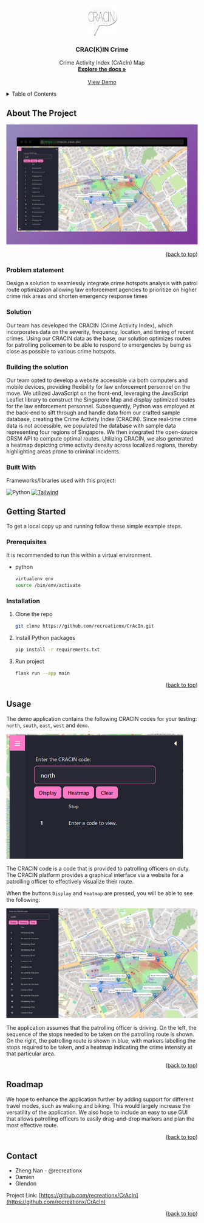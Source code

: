 <a name="readme-top"></a>

<!-- PROJECT LOGO -->
<br />
<div align="center">
  <a href="https://github.com/recreationx/CrAcIn">
    <img src="images/logo.png" alt="Logo" width="80" height="80">
  </a>

<h3 align="center">CRAC(K)IN Crime</h3>

  <p align="center">
    Crime Activity Index (CrAcIn) Map
    <br />
    <a href="#"><strong>Explore the docs »</strong></a>
    <br />
    <br />
    <a href="https://cracin.znan.dev">View Demo</a>
  </p>
</div>


<!-- TABLE OF CONTENTS -->
<details>
  <summary>Table of Contents</summary>
  <ol>
    <li>
      <a href="#about-the-project">About The Project</a>
    </li>
    <li>
      <a href="#getting-started">Getting Started</a>
      <ul>
        <li><a href="#prerequisites">Prerequisites</a></li>
        <li><a href="#installation">Installation</a></li>
      </ul>
    </li>
    <li><a href="#usage">Usage</a></li>
    <li><a href="#roadmap">Roadmap</a></li>
    <li><a href="#contributing">Contributing</a></li>
    <li><a href="#license">License</a></li>
    <li><a href="#contact">Contact</a></li>
    <li><a href="#acknowledgments">Acknowledgments</a></li>
  </ol>
</details>



<!-- ABOUT THE PROJECT -->
## About The Project

<img src="images/mockup.png" alt="Mockup">


<p align="right">(<a href="#readme-top">back to top</a>)</p>

### Problem statement

Design a solution to seamlessly integrate crime hotspots analysis with patrol route optimization allowing law enforcement agencies to prioritize on higher crime risk areas and shorten emergency response times

### Solution
Our team has developed the CRACIN (Crime Activity Index), which incorporates data on the severity, frequency, location, and timing of recent crimes. Using our CRACIN data as the base, our solution optimizes routes for patrolling policemen to be able to respond to emergencies by being as close as possible to various crime hotspots. 

### Building the solution
Our team opted to develop a website accessible via both computers and mobile devices, providing flexibility for law enforcement personnel on the move. We utilized JavaScript on the front-end, leveraging the JavaScript Leaflet library to construct the Singapore Map and display optimized routes for the law enforcement personnel. Subsequently, Python was employed at the back-end to sift through and handle data from our crafted sample database, creating the Crime Activity Index (CRACIN). Since real-time crime data is not accessible, we populated the database with sample data representing four regions of Singapore. We then integrated the open-source ORSM API to compute optimal routes. Utilizing CRACIN, we also generated a heatmap depicting crime activity density across localized regions, thereby highlighting areas prone to criminal incidents.

### Built With

Frameworks/libraries used with this project:

![Python](https://img.shields.io/badge/python-3670A0?style=for-the-badge&logo=python&logoColor=ffdd54)
[![Tailwind][tailwind]][tailwind-url]

<!-- GETTING STARTED -->
## Getting Started

To get a local copy up and running follow these simple example steps.

### Prerequisites

It is recommended to run this within a virtual environment.
* python
  ```sh
  virtualenv env
  source /bin/env/activate
  ```

### Installation

1. Clone the repo
   ```sh
   git clone https://github.com/recreationx/CrAcIn.git
   ```
3. Install Python packages
   ```sh
   pip install -r requirements.txt
   ```
4. Run project
   ```sh
   flask run --app main
   ```

<p align="right">(<a href="#readme-top">back to top</a>)</p>



<!-- USAGE EXAMPLES -->
## Usage
The demo application contains the following CRACIN codes for your testing: `north`, `south`, `east`, `west` and `demo`.

<img src="images/demo_one.png" alt="Mockup">

The CRACIN code is a code that is provided to patrolling officers on duty. The CRACIN platform provides a graphical interface via a website for a patrolling officer to effectively visualize their route.

When the buttons `Display` and `Heatmap` are pressed, you will be able to see the following:

<img src="images/demo_two.png" alt="Mockup">

The application assumes that the patrolling officer is driving. On the left, the sequence of the stops needed to be taken on the patrolling route is shown. On the right, the patrolling route is shown in blue, with markers labelling the stops required to be taken, and a heatmap indicating the crime intensity at that particular area.

<p align="right">(<a href="#readme-top">back to top</a>)</p>



<!-- ROADMAP -->
## Roadmap

We hope to enhance the application further by adding support for different travel modes, such as walking and biking. This would largely increase the versatility of the application. We also hope to include an easy to use GUI that allows patrolling officers to easily drag-and-drop markers and plan the most effective route.

<p align="right">(<a href="#readme-top">back to top</a>)</p>

<!-- CONTACT -->
## Contact

- Zheng Nan - @recreationx
- Damien
- Glendon

Project Link: [https://github.com/recreationx/CrAcIn](https://github.com/recreationx/CrAcIn)

<p align="right">(<a href="#readme-top">back to top</a>)</p>




<!-- MARKDOWN LINKS & IMAGES -->
<!-- https://www.markdownguide.org/basic-syntax/#reference-style-links -->
[contributors-shield]: https://img.shields.io/github/contributors/recreationx/CrAcIn.svg?style=for-the-badge
[contributors-url]: https://github.com/recreationx/CrAcIn/graphs/contributors
[forks-shield]: https://img.shields.io/github/forks/recreationx/CrAcIn.svg?style=for-the-badge
[forks-url]: https://github.com/recreationx/CrAcIn/network/members
[stars-shield]: https://img.shields.io/github/stars/recreationx/CrAcIn.svg?style=for-the-badge
[stars-url]: https://github.com/recreationx/CrAcIn/stargazers
[issues-shield]: https://img.shields.io/github/issues/recreationx/CrAcIn.svg?style=for-the-badge
[issues-url]: https://github.com/recreationx/CrAcIn/issues
[license-shield]: https://img.shields.io/github/license/recreationx/CrAcIn.svg?style=for-the-badge
[license-url]: https://github.com/recreationx/CrAcIn/blob/master/LICENSE.txt
[linkedin-shield]: https://img.shields.io/badge/-LinkedIn-black.svg?style=for-the-badge&logo=linkedin&colorB=555
[linkedin-url]: https://linkedin.com/in/linkedin_username
[product-screenshot]: images/screenshot.png
[tailwind]: https://img.shields.io/badge/tailwindcss-%2338B2AC.svg?style=for-the-badge&logo=tailwind-css&logoColor=white
[tailwind-url]: https://tailwindcss.com/